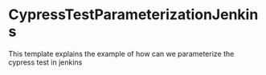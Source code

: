 # CypressTestParameterizationJenkins
This template explains the example of how can we parameterize the cypress test in jenkins
